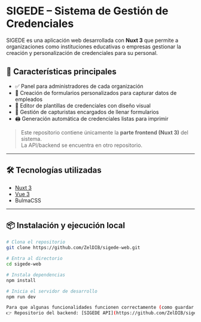 # SIGEDE – Sistema de Gestión de Credenciales

SIGEDE es una aplicación web desarrollada con **Nuxt 3** que permite a organizaciones como instituciones educativas o empresas gestionar la creación y personalización de credenciales para su personal.

## 🚀 Características principales

- ✅ Panel para administradores de cada organización
- 🧾 Creación de formularios personalizados para capturar datos de empleados
- 🎨 Editor de plantillas de credenciales con diseño visual
- 👥 Gestión de capturistas encargados de llenar formularios
- 🖨️ Generación automática de credenciales listas para imprimir

> Este repositorio contiene únicamente la **parte frontend (Nuxt 3)** del sistema.  
> La API/backend se encuentra en otro repositorio.

---

## 🛠️ Tecnologías utilizadas

- [Nuxt 3](https://nuxt.com/)
- [Vue 3](https://vuejs.org/)
- BulmaCSS


---

## 📦 Instalación y ejecución local

```bash
# Clona el repositorio
git clone https://github.com/ZelDIB/sigede-web.git

# Entra al directorio
cd sigede-web

# Instala dependencias
npm install

# Inicia el servidor de desarrollo
npm run dev

Para que algunas funcionalidades funcionen correctamente (como guardar datos o generar credenciales), se requiere conectar con el backend correspondiente.
👉 Repositorio del backend: [SIGEDE API](https://github.com/ZelDIB/sigede_backend.git)
